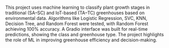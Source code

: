This project uses machine learning to classify plant growth stages in traditional 
(SA–SC) and IoT-based (TA–TC) greenhouses based on environmental data. 
Algorithms like Logistic Regression, SVC, KNN, Decision Tree, and Random 
Forest were tested, with Random Forest achieving 100% accuracy. A Gradio 
interface was built for real-time predictions, showing the class and greenhouse 
type. The project highlights the role of ML in improving greenhouse efficiency 
and decision-making.  
